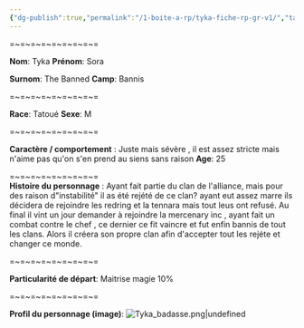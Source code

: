```yaml
---
{"dg-publish":true,"permalink":"/1-boite-a-rp/tyka-fiche-rp-gr-v1/","tags":["Personnages","GR-FT-Askengarde"]}
---
```


=~=~=~=~=~=~=~=~=

**Nom**: Tyka
**Prénom**: Sora

**Surnom**: The Banned
**Camp**: Bannis  

=~=~=~=~=~=~=~=~=

**Race**: Tatoué
**Sexe**: M  

=~=~=~=~=~=~=~=~=

**Caractère / comportement** : Juste mais sévère , il est assez stricte mais n'aime pas qu'on s'en prend au siens sans raison
**Age**: 25  

=~=~=~=~=~=~=~=~=  
**Histoire du personnage** : Ayant fait partie du clan de l'alliance, mais pour des raison d"instabilité" il as été rejété de ce clan? ayant eut assez marre ils décidera de rejoindre les redring et la tennara mais tout leus ont refusé. Au final il vint un jour demander à rejoindre la mercenary inc , ayant fait un combat contre le chef , ce dernier ce fit vaincre et fut enfin bannis de tout les clans. Alors il créera son propre clan afin d'accepter tout les rejéte et changer ce monde.  

=~=~=~=~=~=~=~=~=

**Particularité de départ**: Maitrise magie 10%  

=~=~=~=~=~=~=~=~=

**Profil du personnage (image)**: ![Tyka_badasse.png|undefined](/img/user/img/Tyka_badasse.png)